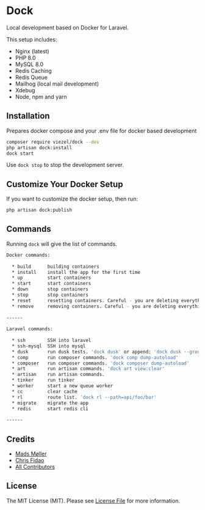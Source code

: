 # Dock

Local development based on Docker for Laravel.

This setup includes:

 * Nginx (latest)
 * PHP 8.0
 * MySQL 8.0
 * Redis Caching
 * Redis Queue
 * Mailhog (local mail development)
 * Xdebug
 * Node, npm and yarn

## Installation 

Prepares docker compose and your .env file for docker based development

```bash
composer require viezel/dock --dev
php artisan dock:install
dock start
```

Use `dock stop` to stop the development server. 

## Customize Your Docker Setup

If you want to customize the docker setup, then run:

```bash
php artisan dock:publish
```

## Commands

Running `dock` will give the list of commands.

```bash
Docker commands: 
 
  * build      building containers
  * install    install the app for the first time
  * up         start containers
  * start      start containers
  * down       stop containers
  * stop       stop containers
  * reset      resetting containers. Careful - you are deleting everything
  * remove     removing containers. Careful - you are deleting everything
 
------
 
Laravel commands: 
 
  * ssh        SSH into laravel
  * ssh-mysql  SSH into mysql
  * dusk       run dusk tests. 'dock dusk' or append: 'dock dusk --group=foo' 
  * comp       run composer commands. 'dock comp dump-autoload'
  * composer   run composer commands. 'dock composer dump-autoload'
  * art        run artisan commands. 'dock art view:clear'
  * artisan    run artisan commands.
  * tinker     run tinker
  * worker     start a new queue worker
  * cc         clear cache
  * rl         route list. 'dock rl --path=api/foo/bar'
  * migrate    migrate the app
  * redis      start redis cli
 
------
```

## Credits

- [Mads Møller](https://github.com/viezel)
- [Chris Fidao](https://github.com/fideloper)  
- [All Contributors](../../contributors)

## License

The MIT License (MIT). Please see [License File](LICENSE.md) for more information.
